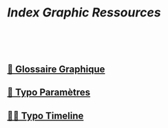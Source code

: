 # *Index Graphic Ressources*
# &nbsp;
## [👀 Glossaire Graphique](/index-visual-literacy)
## [🧬 Typo Paramètres](/parameter-typefaces)
## [✍🏻 Typo Timeline](/overview-writing-history)
